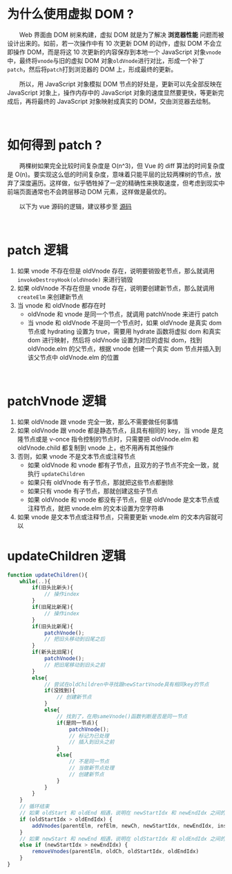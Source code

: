# 为什么使用虚拟 DOM ?        
　　Web 界面由 DOM 树来构建，虚拟 DOM 就是为了解决 **浏览器性能** 问题而被设计出来的。如前，若一次操作中有 10 次更新 DOM 的动作，虚拟 DOM 不会立即操作 DOM，而是将这 10 次更新的内容保存到本地一个 JavaScript 对象`vnode`中，最终将`vnode`与旧的虚拟 DOM 对象`oldVnode`进行对比，形成一个补丁`patch`，然后将`patch`打到浏览器的 DOM 上，形成最终的更新。
  
　　所以，用 JavaScript 对象模拟 DOM 节点的好处是，更新可以先全部反映在 JavaScript 对象上，操作内存中的 JavaScript 对象的速度显然要更快，等更新完成后，再将最终的 JavaScript 对象映射成真实的 DOM，交由浏览器去绘制。
  
<br>

# 如何得到 patch ?
　　两棵树如果完全比较时间复杂度是 O(n^3)，但 Vue 的 diff 算法的时间复杂度是 O(n)。要实现这么低的时间复杂度，意味着只能平层的比较两棵树的节点，放弃了深度遍历。这样做，似乎牺牲掉了一定的精确性来换取速度，但考虑到现实中前端页面通常也不会跨层移动 DOM 元素，这样做是最优的。

　　以下为 vue 源码的逻辑，建议移步至 [源码](https://github.com/TanYJie/Technology-Stack/blob/master/Vue/vdom源码.md)
  
<br>

# patch 逻辑
1. 如果 vnode 不存在但是 oldVnode 存在，说明要销毁老节点，那么就调用 `invokeDestroyHook(oldVnode)` 来进行销毁
2. 如果 oldVnode 不存在但是 vnode 存在，说明要创建新节点，那么就调用 `createElm` 来创建新节点
3. 当 vnode 和 oldVnode 都存在时
   * oldVnode 和 vnode 是同一个节点，就调用 patchVnode 来进行 patch
   * 当 vnode 和 oldVnode 不是同一个节点时，如果 oldVnode 是真实 dom 节点或 hydrating 设置为 true，需要用 hydrate 函数将虚拟 dom 和真实 dom 进行映射，然后将 oldVnode 设置为对应的虚拟 dom，找到 oldVnode.elm 的父节点，根据 vnode 创建一个真实 dom 节点并插入到该父节点中 oldVnode.elm 的位置
     
<br>

# patchVnode 逻辑
1. 如果 oldVnode 跟 vnode 完全一致，那么不需要做任何事情
2. 如果 oldVnode 跟 vnode 都是静态节点，且具有相同的 key，当 vnode 是克隆节点或是 v-once 指令控制的节点时，只需要把 oldVnode.elm 和  oldVnode.child 都复制到 vnode 上，也不用再有其他操作
3. 否则，如果 vnode 不是文本节点或注释节点
    * 如果 oldVnode 和 vnode 都有子节点，且双方的子节点不完全一致，就执行 `updateChildren`
    * 如果只有 oldVnode 有子节点，那就把这些节点都删除
    * 如果只有 vnode 有子节点，那就创建这些子节点
    * 如果 oldVnode 和 vnode 都没有子节点，但是 oldVnode 是文本节点或注释节点，就把 vnode.elm 的文本设置为空字符串
4. 如果 vnode 是文本节点或注释节点，只需要更新 vnode.elm 的文本内容就可以
    
# updateChildren 逻辑
```javascript
function updateChildren(){
    while(..){
        if(旧头比新头){
            // 操作index
        }
        if(旧尾比新尾){
            // 操作index
        }
        if(旧头比新尾){
            patchVnode();
            // 把旧头移动到旧尾之后
        }
        if(新头比旧尾){
            patchVnode();
            // 把旧尾移动到旧头之前
        }
        else{
            // 尝试在oldChildren中寻找跟newStartVnode具有相同key的节点
            if(没找到){
                // 创建新节点 
            }
            else{
                // 找到了，在用sameVnode()函数判断是否是同一节点
                if(是同一节点){
                    patchVnode();
                    // 标记为已处理
                    // 插入到旧头之前
                }
                else{
                    // 不是同一节点
                    // 当做新节点处理
                    // 创建新节点
                }
            }
        }
    }
    // 循环结束
    // 如果 oldStart 和 oldEnd 相遇，说明在 newStartIdx 和 newEndIdx 之间的节点都是新节点，直接添加
    if (oldStartIdx > oldEndIdx) {
        addVnodes(parentElm, refElm, newCh, newStartIdx, newEndIdx, insertedVnodeQueue)
    } 
    // 如果 newStart 和 newEnd 相遇，说明在 oldStartIdx 和 oldEndIdx 之间的节点在新 dom 中不存在，直接删除
    else if (newStartIdx > newEndIdx) {
        removeVnodes(parentElm, oldCh, oldStartIdx, oldEndIdx)
    }
}
```
